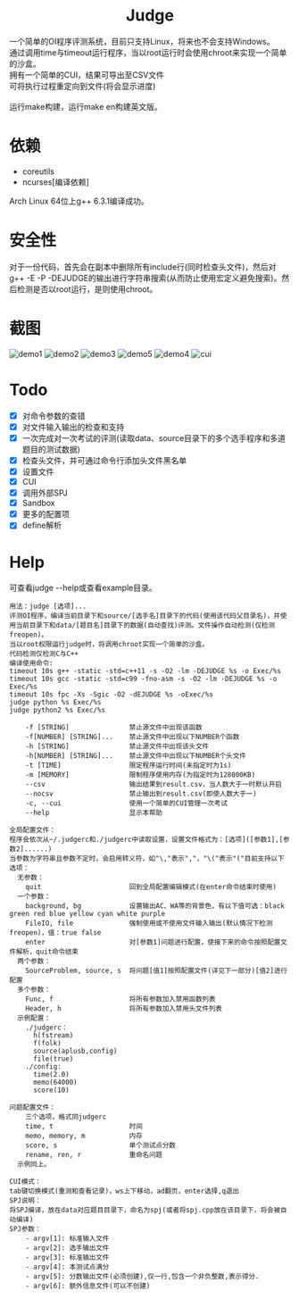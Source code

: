 # <center>Judge</center>
一个简单的OI程序评测系统，目前只支持Linux，将来也不会支持Windows。</br>
通过调用time与timeout运行程序，当以root运行时会使用chroot来实现一个简单的沙盒。</br>
拥有一个简单的CUI，结果可导出至CSV文件</br>
可将执行过程重定向到文件(将会显示进度)</br>
</br>
运行make构建，运行make en构建英文版。

# 依赖
- coreutils
- ncurses[编译依赖]

Arch Linux 64位上g++ 6.3.1编译成功。

# 安全性
对于一份代码，首先会在副本中删除所有include行(同时检查头文件)，然后对g++ -E -P -DEJUDGE的输出进行字符串搜索(从而防止使用宏定义避免搜索)。然后检测是否以root运行，是则使用chroot。

# 截图
![demo1](https://github.com/Heptagon196/Judge/blob/pic/demo1.png)
![demo2](https://github.com/Heptagon196/Judge/blob/pic/demo2.png)
![demo3](https://github.com/Heptagon196/Judge/blob/pic/demo3.png)
![demo5](https://github.com/Heptagon196/Judge/blob/pic/demo5.png)
![demo4](https://github.com/Heptagon196/Judge/blob/pic/demo4.png)
![cui](https://github.com/Heptagon196/Judge/blob/pic/cui.png)

# Todo
- [x] 对命令参数的查错
- [x] 对文件输入输出的检查和支持
- [x] 一次完成对一次考试的评测(读取data、source目录下的多个选手程序和多道题目的测试数据)
- [x] 检查头文件，并可通过命令行添加头文件黑名单
- [x] 设置文件
- [x] CUI
- [x] 调用外部SPJ
- [x] Sandbox
- [x] 更多的配置项
- [x] define解析

# Help
可查看judge --help或查看example目录。
```
用法：judge [选项]...
评测OI程序，编译当前目录下和source/[选手名]目录下的代码(使用该代码父目录名)，并使用当前目录下和data/[题目名]目录下的数据(自动查找)评测。文件操作自动检测(仅检测freopen)。
当以root权限运行judge时，将调用chroot实现一个简单的沙盒。
代码检测仅检测C与C++
编译使用命令:
timeout 10s g++ -static -std=c++11 -s -O2 -lm -DEJUDGE %s -o Exec/%s
timeout 10s gcc -static -std=c99 -fno-asm -s -O2 -lm -DEJUDGE %s -o Exec/%s
timeout 10s fpc -Xs -Sgic -O2 -dEJUDGE %s -oExec/%s
judge python %s Exec/%s
judge python2 %s Exec/%s

    -f [STRING]               禁止源文件中出现该函数
    -f[NUMBER] [STRING]...    禁止源文件中出现以下NUMBER个函数
    -h [STRING]               禁止源文件中出现该头文件
    -h[NUMBER] [STRING]...    禁止源文件中出现以下NUMBER个头文件
    -t [TIME]                 限定程序运行时间(未指定时为1s)
    -m [MEMORY]               限制程序使用内存(为指定时为128000KB)
    --csv                     输出结果到result.csv，当人数大于一时默认开启
    --nocsv                   禁止输出到result.csv(即使人数大于一)
    -c, --cui                 使用一个简单的CUI管理一次考试
    --help                    显示本帮助

全局配置文件：
程序会依次从~/.judgerc和./judgerc中读取设置，设置文件格式为：[选项]([参数1],[参数2]......)
当参数为字符串且参数不定时，会启用转义符，如"\,"表示","，"\("表示"("目前支持以下选项：
  无参数：
    quit                      回到全局配置编辑模式(在enter命令结束时使用)
  一个参数：
    background, bg            设置输出AC、WA等的背景色，有以下值可选：black green red blue yellow cyan white purple
    FileIO, file              强制使用或不使用文件输入输出(默认情况下检测freopen)，值：true false
    enter                     对[参数1]问题进行配置，使接下来的命令按照配置文件解析，quit命令结束
  两个参数：
    SourceProblem, source, s  将问题[值1]按照配置文件(详见下一部分)[值2]进行配置
  多个参数：
    Func, f                   将所有参数加入禁用函数列表
    Header, h                 将所有参数加入禁用头文件列表
  示例配置：
    ./judgerc：
      h(fstream)
      f(folk)
      source(aplusb,config)
      file(true)
    ./config:
      time(2.0)
      memo(64000)
      score(10)

问题配置文件：
    三个选项，格式同judgerc
    time, t                   时间
    memo, memory, m           内存
    score, s                  单个测试点分数
    rename, ren, r            重命名问题
  示例同上。

CUI模式：
tab键切换模式(重测和查看记录)，ws上下移动，ad翻页，enter选择,q退出
SPJ说明：
将SPJ编译，放在data对应题目目录下，命名为spj(或者将spj.cpp放在该目录下，将会被自动编译)
SPJ参数：
    - argv[1]: 标准输入文件
    - argv[2]: 选手输出文件
    - argv[3]: 标准输出文件
    - argv[4]: 本测试点满分
    - argv[5]: 分数输出文件(必须创建),仅一行,包含一个非负整数,表示得分.
    - argv[6]: 额外信息文件(可以不创建)
```
